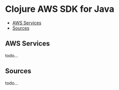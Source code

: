 # Clojure AWS SDK for Java

* [AWS Services](#aws-services)
* [Sources](#sources)

## AWS Services
todo...

## Sources
todo...
